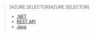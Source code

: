 > [AZURE.SELECTOR]AZURE.SELECTOR]
> 
> * [.NET](../articles/media-services/media-services-dotnet-configure-asset-delivery-policy.md)
> * [REST API](../articles/media-services/media-services-rest-configure-asset-delivery-policy.md)
> * [Java](https://github.com/southworkscom/azure-sdk-for-media-services-java-samples)
> 
> 
